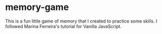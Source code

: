 # memory-game
This is a fun little game of memory that I created to practice some skills.
I followed Marina Ferreira's tutorial for Vanilla JavaScript.
